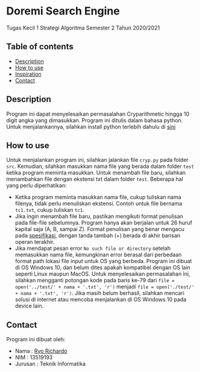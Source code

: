 # Doremi Search Engine
Tugas Kecil 1 Strategi Algoritma Semester 2 Tahun 2020/2021 

## Table of contents
* [Description](#description)
* [How to use](#how-to-use)
* [Inspiration](#inspiration)
* [Contact](#contact)

## Description
Program ini dapat menyelesaikan permasalahan Cryparithmetic hingga 10 digit angka yang dimasukkan. Program ini ditulis dalam bahasa python. Untuk menjalankannya, silahkan install python terlebih dahulu di [sini](https://www.python.org/downloads/)

## How to use
Untuk menjalankan program ini, silahkan jalankan file `cryp.py` pada folder `src`. Kemudian, silahkan masukkan nama file yang berada dalam folder `test` ketika program meminta masukkan. Untuk menambah file baru, silahkan menambahkan file dengan ekstensi txt dalam folder `test`. Beberapa hal yang perlu diperhatikan:

* Ketika program meminta masukkan nama file, cukup tuliskan nama filenya, tidak perlu menuliskan ekstensi. Contoh untuk file bernama `tc1.txt`, cukup tuliskan `tc1`.
* Jika ingin menambah file baru, pastikan mengikuti format penulisan pada file-file sebelumnya. Program hanya akan berjalan untuk 26 huruf kapital saja (A, B, sampai Z). Format penulisan yang benar mengacu pada [spesifikasi](http://informatika.stei.itb.ac.id/~rinaldi.munir/Stmik/2020-2021/Tugas-Kecil-1-(2021).pdf), dengan tanda tambah (+) berada di akhir barisan operan terakhir.
* Jika mendapat pesan error `No such file or directory` setelah memasukkan nama file, kemungkinan error berasal dari perbedaan format path lokasi file input untuk OS yang berbeda. Program ini dibuat di OS Windows 10, dan belum dites apakah kompatibel dengan OS lain seperti Linux maupun MacOS. Untuk menyelesaikan permasalahan ini, silahkan mengganti potongan kode pada baris ke-79 dari `file = open('../test/' + nama + '.txt', 'r')` menjadi `file = open('./test/' + nama + '.txt', 'r')`. Jika masih belum berhasil, silahkan mencari solusi di internet atau mencoba menjalankan di OS Windows 10 pada device lain.

## Contact
Program ini dibuat oleh:
* Nama    : [Ryo Richardo](https://github.com/ryorichardo)
* NIM     : 13519193
* Jurusan : Teknik Informatika